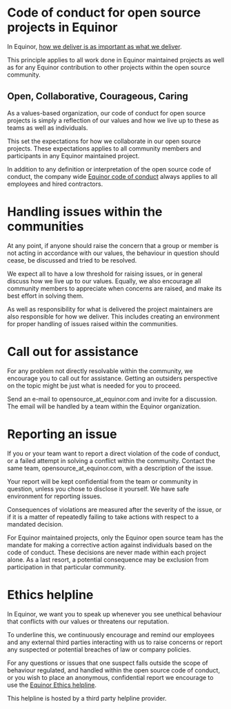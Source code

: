 # Code of conduct for open source projects in Equinor
In Equinor, [how we deliver is as important as what we deliver](https://www.equinor.com/en/careers/our-culture.html).

This principle applies to all work done in Equinor maintained projects as well
as for any Equinor contribution to other projects within the open source
community.

## Open, Collaborative, Courageous, Caring

As a values-based organization, our code of conduct for open source projects is
simply a reflection of our values and how we live up to these as teams as well
as individuals.

This set the expectations for how we collaborate in our open source projects.
These expectations applies to all community members and participants in any
Equinor maintained project.

In addition to any definition or interpretation of the open source code of
conduct, the company wide [Equinor code of conduct](https://www.equinor.com/content/dam/statoil/documents/ethics/equinor-code-of-conduct.pdf)
always applies to all employees and hired contractors.

# Handling issues within the communities
At any point, if anyone should raise the concern that a group or member is not
acting in accordance with our values, the behaviour in question should cease, be
discussed and tried to be resolved.

We expect all to have a low threshold for raising issues, or in general discuss
how we live up to our values. Equally, we also encourage all community members
to appreciate when concerns are raised, and make its best effort in solving
them.

As well as responsibility for what is delivered the project maintainers are
also responsible for how we deliver. This includes creating an environment for
proper handling of issues raised within the communities.

# Call out for assistance
For any problem not directly resolvable within the community, we encourage you
to call out for assistance. Getting an outsiders perspective on the topic might
be just what is needed for you to proceed.

Send an e-mail to opensource_at_equinor.com and invite for a discussion.
The email will be handled by a team within the Equinor organization.

# Reporting an issue
If you or your team want to report a direct violation of the code of conduct,
or a failed attempt in solving a conflict within the community. Contact the
same team, opensource_at_equinor.com, with a description of the issue.

Your report will be kept confidential from the team or community in question,
unless you chose to disclose it yourself. We have safe environment for
reporting issues.

Consequences of violations are measured after the severity of the issue, or if
it is a matter of repeatedly failing to take actions with respect to a mandated
decision.

For Equinor maintained projects, only the Equinor open source team has the
mandate for making a corrective action against individuals based on the code of
conduct. These decisions are never made within each project alone. As a last
resort, a potential consequence may be exclusion from participation in that
particular community.

# Ethics helpline
In Equinor, we want you to speak up whenever you see unethical behaviour that
conflicts with our values or threatens our reputation.

To underline this, we continuously encourage and remind our employees and any
external third parties interacting with us to raise concerns or report any
suspected or potential breaches of law or company policies.

For any questions or issues that one suspect falls outside the scope of
behaviour regulated, and handled within the open source code of conduct, or you
wish to place an anonymous, confidential report we encourage to use the
[Equinor Ethics helpline](https://secure.ethicspoint.eu/domain/media/en/gui/102166/index.html).

This helpline is hosted by a third party helpline provider.
